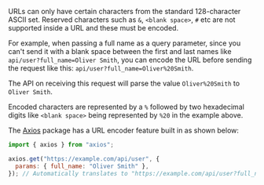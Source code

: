 URLs can only have certain characters from the standard 128-character ASCII set. Reserved characters such as `&`, `<blank space>`, `#` etc are not supported inside a URL and these must be encoded.

For example, when passing a full name as a query parameter, since you can't send it with a blank space between the first and last names like `api/user?full_name=Oliver Smith`, you can encode the URL before sending the request like this: `api/user?full_name=Oliver%20Smith`.

The API on receiving this request will parse the value `Oliver%20Smith` to `Oliver Smith`.

Encoded characters are represented by a `%` followed by two hexadecimal digits like `<blank space>` being represented by `%20` in the example above.

The [Axios](https://www.npmjs.com/package/axios) package has a URL encoder feature built in as shown below:

```javascript
import { axios } from "axios";

axios.get("https://example.com/api/user", {
  params: { full_name: "Oliver Smith" },
}); // Automatically translates to "https://example.com/api/user?full_name=Oliver%20Smith"
```